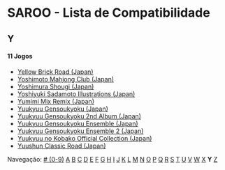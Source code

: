 # SAROO - Lista de Compatibilidade

## Y

#### 11 Jogos

- [Yellow Brick Road (Japan)](../Regions/Japan/T-8109G/01/README.md)
- [Yoshimoto Mahjong Club (Japan)](../Regions/Japan/T-20403G/01/README.md)
- [Yoshimura Shougi (Japan)](../Regions/Japan/T-9531G/01/README.md)
- [Yoshiyuki Sadamoto Illustrations (Japan)](../Regions/Japan/T-35102G/01/README.md)
- [Yumimi Mix Remix (Japan)](../Regions/Japan/T-4501G/01/README.md)
- [Yuukyuu Gensoukyoku (Japan)](../Regions/Japan/T-27804G/01/README.md)
- [Yuukyuu Gensoukyoku 2nd Album (Japan)](../Regions/Japan/T-27807G/01/README.md)
- [Yuukyuu Gensoukyoku Ensemble (Japan)](../Regions/Japan/T-27808G/01/README.md)
- [Yuukyuu Gensoukyoku Ensemble 2 (Japan)](../Regions/Japan/T-27809G/01/README.md)
- [Yuukyuu no Kobako Official Collection (Japan)](../Regions/Japan/T-27806G/01/README.md)
- [Yuushun Classic Road (Japan)](../Regions/Japan/T-6009G/01/README.md)

Navegação:
[# (0-9)](./09.md) [A](./A.md) [B](./B.md) [C](./C.md) [D](./D.md) [E](./E.md) [F](./F.md) [G](./G.md) [H](./H.md) [I](./I.md) [J](./J.md) [K](./K.md) [L](./L.md) [M](./M.md) [N](./N.md) [O](./O.md) [P](./P.md) [Q](./Q.md) [R](./R.md) [S](./S.md) [T](./T.md) [U](./U.md) [V](./V.md) [W](./W.md) [X](./X.md) **Y** [Z](./Z.md)
